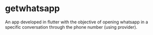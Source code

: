 # getwhatsapp

An app developed in flutter with the objective of opening whatsapp in a specific conversation through the phone number (using provider).
